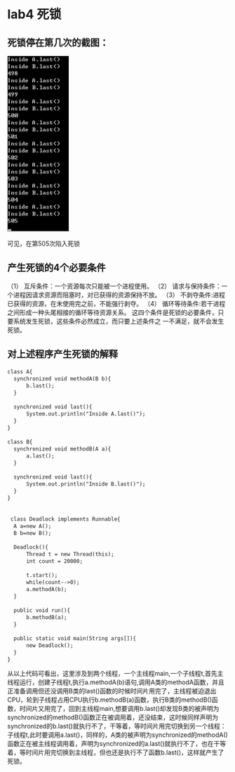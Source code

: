 # lab4 死锁

## 死锁停在第几次的截图：

  ![死锁](https://github.com/Katelych/ES2016_14353166/blob/master/assignment/lab4Deadlock/Deadlock.png?raw=true)

  可见，在第505次陷入死锁

## 产生死锁的4个必要条件
（1） 互斥条件：一个资源每次只能被一个进程使用。
（2） 请求与保持条件：一个进程因请求资源而阻塞时，对已获得的资源保持不放。
（3） 不剥夺条件:进程已获得的资源，在末使用完之前，不能强行剥夺。
（4） 循环等待条件:若干进程之间形成一种头尾相接的循环等待资源关系。
这四个条件是死锁的必要条件，只要系统发生死锁，这些条件必然成立，而只要上述条件之
一不满足，就不会发生死锁。

## 对上述程序产生死锁的解释

  ```
  class A{
	synchronized void methodA(B b){
		b.last();
	}

	synchronized void last(){
		System.out.println("Inside A.last()");
	}
}

  class B{
	synchronized void methodB(A a){
		a.last();
	}

	synchronized void last(){
		System.out.println("Inside B.last()");
	}
}


   class Deadlock implements Runnable{
	A a=new A();
	B b=new B();

	Deadlock(){
		Thread t = new Thread(this);
		int count = 20000;

		t.start();
		while(count-->0);
		a.methodA(b);
	}

	public void run(){
		b.methodB(a);
	}

	public static void main(String args[]){
		new Deadlock();
	}
}

   ```

  从以上代码可看出，这里涉及到两个线程，一个主线程main,一个子线程t,首先主线程运行，创建子线程t,执行a.methodA(b)语句,调用A类的methodA函数，并且正准备调用但还没调用B类的last()函数的时候时间片用完了，主线程被迫退出CPU，轮到子线程占用CPU执行b.methodB(a)函数，执行B类的methodB()函数，时间片又用完了，回到主线程main,想要调用b.last()却发现B类的被声明为synchronized的methodB()函数正在被调用着，还没结束，这时候同样声明为synchronized的b.last()就执行不了，干等着，等时间片用完切换到另一个线程：子线程t,此时要调用a.last()，同样的，A类的被声明为synchronized的methodA()函数正在被主线程调用着，声明为synchronized的a.last()就执行不了，也在干等着，等时间片用完切换到主线程，但也还是执行不了函数b.last()，这样就产生了死锁。
